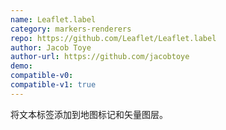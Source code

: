 ```yaml
---
name: Leaflet.label
category: markers-renderers
repo: https://github.com/Leaflet/Leaflet.label
author: Jacob Toye
author-url: https://github.com/jacobtoye
demo: 
compatible-v0:
compatible-v1: true
---
```


将文本标签添加到地图标记和矢量图层。
